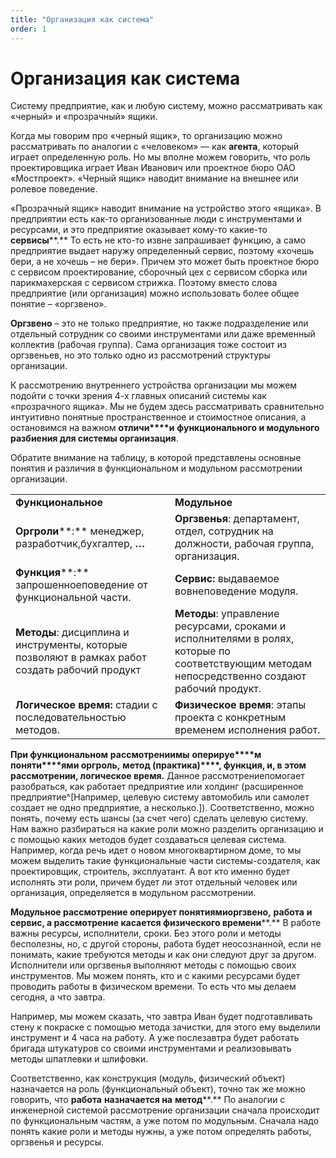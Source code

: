 ```yaml
---
title: "Организация как система"
order: 1
---
```


# Организация как система

Систему предприятие, как и любую систему, можно рассматривать как «черный» и «прозрачный» ящики.

Когда мы говорим про «черный ящик», то организацию можно рассматривать по аналогии с «человеком» — как **агента**, который играет определенную роль. Но мы вполне можем говорить, что роль проектировщика играет Иван Иванович или проектное бюро ОАО «Мостпроект». «Черный ящик» наводит внимание на внешнее или ролевое поведение.

«Прозрачный ящик» наводит внимание на устройство этого «ящика». В предприятии есть как-то организованные люди с инструментами и ресурсами, и это предприятие оказывает кому-то какие-то **сервисы****.** То есть не кто-то извне запрашивает функцию, а само предприятие выдает наружу определенный сервис, поэтому «хочешь бери, а не хочешь – не бери». Причем это может быть проектное бюро с сервисом проектирование, сборочный цех с сервисом сборка или парикмахерская с сервисом стрижка. Поэтому вместо слова предприятие (или организация) можно использовать более общее понятие – «оргзвено».

**Оргзвено** – это не только предприятие, но также подразделение или отдельный сотрудник со своими инструментами или даже временный коллектив (рабочая группа). Сама организация тоже состоит из оргзвеньев, но это только одно из рассмотрений структуры организации.

К рассмотрению внутреннего устройства организации мы можем подойти с точки зрения 4-х главных описаний системы как «прозрачного ящика». Мы не будем здесь рассматривать сравнительно интуитивно понятные пространственное и стоимостное описания, а остановимся на важном **отличи****и** **функционального и модульного разбиения для системы организация**.

Обратите внимание на таблицу, в которой представлены основные понятия и различия в функциональном и модульном рассмотрении организации.

|  |  |
| --- | --- |
| **Функциональное** | **Модульное** |
| **Оргроли****:** менеджер, разработчик,бухгалтер, **…** | **Оргзвенья**: департамент, отдел, сотрудник на должности, рабочая группа, организация. |
| **Функция****:** запрошенноеповедение от функциональной части. | **Сервис:** выдаваемое вовнеповедение модуля. |
| **Методы**: дисциплина и инструменты, которые позволяют в рамках работ создать рабочий продукт | **Методы**: управление ресурсами, сроками и исполнителями в ролях, которые по соответствующим методам непосредственно создают рабочий продукт. |
| **Логическое время:** стадии с последовательностью методов. | **Физическое время**: этапы проекта с конкретным временем исполнения работ. |

**При ф****ункционально****м** **рассмотрени****и****мы** **оперируе****м** **поняти****ями оргроль,** **метод (****практика****)****, функция, и, в этом рассмотрении, логическое время.** Данное рассмотрениепомогает разобраться, как работает предприятие или холдинг (расширенное предприятие^[Например, целевую систему автомобиль или самолет создает не одно предприятие, а несколько.]). Соответственно, можно понять, почему есть шансы (за счет чего) сделать целевую систему. Нам важно разбираться на какие роли можно разделить организацию и с помощью каких методов будет создаваться целевая система. Например, когда речь идет о новом многоквартирном доме, то мы можем выделить такие функциональные части системы-создателя, как проектировщик, строитель, эксплуатант. А вот кто именно будет исполнять эти роли, причем будет ли этот отдельный человек или организация, определяется в модульном рассмотрении.

**Модульное рассмотрение оперирует поняти****ями****оргзвено,** **работа** **и сервис, а рассмотрение касается физического времени****.** В работе важны ресурсы, исполнители, сроки. Без этого роли и методы бесполезны, но, с другой стороны, работа будет неосознанной, если не понимать, какие требуются методы и как они следуют друг за другом. Исполнители или оргзвенья выполняют методы с помощью своих инструментов. Мы можем понять, кто и с какими ресурсами будет проводить работы в физическом времени. То есть что мы делаем сегодня, а что завтра.

Например, мы можем сказать, что завтра Иван будет подготавливать стену к покраске с помощью метода зачистки, для этого ему выделили инструмент и 4 часа на работу. А уже послезавтра будет работать бригада штукатуров со своими инструментами и реализовывать методы шпатлевки и шлифовки.

Соответственно, как конструкция (модуль, физический объект) назначается на роль (функциональный объект), точно так же можно говорить, что **работа** **назначается на** **метод****.** По аналогии с инженерной системой рассмотрение организации сначала происходит по функциональным частям, а уже потом по модульным. Сначала надо понять какие роли и методы нужны, а уже потом определять работы, оргзвенья и ресурсы.